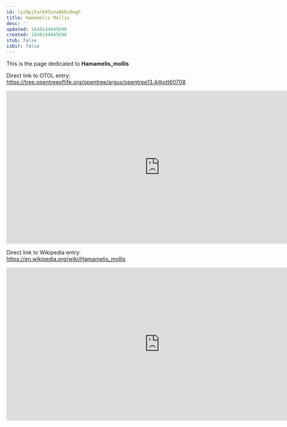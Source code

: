 ```yaml
---
id: lyx9pj5ark95sna86bu9egh
title: Hamamelis Mollis
desc: ''
updated: 1648144045698
created: 1648144045698
stub: false
isDir: false
---
```

This is the page dedicated to **Hamamelis_mollis**


Direct link to OTOL entry: https://tree.opentreeoflife.org/opentree/argus/opentree13.4@ott60708



<html>
    <body>
    <iframe src="https://tree.opentreeoflife.org/opentree/argus/opentree13.4@ott60708"
    width="800" height="400" frameborder="0" allowfullscreen> </iframe>
    </body>
</html>
    


Direct link to Wikipedia entry: https://en.wikipedia.org/wiki/Hamamelis_mollis



<html>
    <body>
    <iframe src="https://en.wikipedia.org/wiki/Hamamelis_mollis"
    width="800" height="400" frameborder="0" allowfullscreen> </iframe>
    </body>
</html>
    
